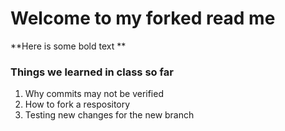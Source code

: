 # Welcome to my forked read me

**Here is some bold text **

### Things we learned in class so far 

1. Why commits may not be verified 
2. How to fork a respository
3. Testing new changes for the new branch
